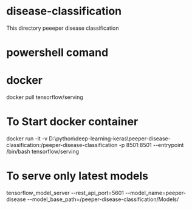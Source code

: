# disease-classification
This directory peeeper disease classification
# powershell comand
# docker
docker pull tensorflow/serving

# To Start docker container

docker run -it -v D:\python\deep-learning-keras\peeper-disease-classification:/peeper-disease-classification -p 8501:8501 --entrypoint /bin/bash tensorflow/serving
# To serve only latest models
tensorflow_model_server --rest_api_port=5601 --model_name=peeper-disease --model_base_path=/peeper-disease-classification/Models/
